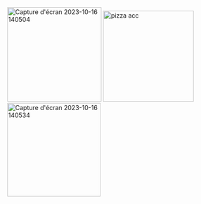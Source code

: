 <img width="214" alt="Capture d'écran 2023-10-16 140504" src="https://github.com/safaa502/tp_pizza/assets/125218247/7c9080ee-39c3-4982-a1a8-552ad1ebff14">
<img width="206" alt="pizza acc" src="https://github.com/safaa502/tp_pizza/assets/125218247/01b53e8f-f29e-4a99-86a3-04c1a58742a2">
<img width="212" alt="Capture d'écran 2023-10-16 140534" src="https://github.com/safaa502/tp_pizza/assets/125218247/c8995d5e-4d98-4858-9a8d-90f779a0e756">

